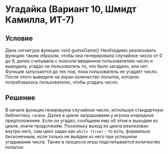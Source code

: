 # Угадайка (Вариант 10, Шмидт Камилла, ИТ-7)
## Условие
Дана сигнатура функции: void guessGame()
Необходимо реализовать функцию таким образом, чтобы она генерировала
случайное число от 0 до 9, далее считывала с консоли введенное пользователем
число и выводила, угадал ли пользователь то, что было загадано, или нет.
Функция запускается до тех пор, пока пользователь не угадает число. После
этого выведите на экран количество попыток, которое потребовалось
пользователю, чтобы угадать число.
## Решение
В начале функции генерируем случайное число, используя стандартную библиотеку `random`. Далее в цикле запрашиваем у игрока очередное предположение. Если он угадал, сообщаем ему об этом и выходим из цикла, иначе продолжаем. Поскольку выход из цикла реализован внутри него, сам цикл задан как `while (true)` - то есть, формально бесконечным, если только не выйдем из него при успешном угадывании числа. Также в процессе игры подсчитывается количество попыток.